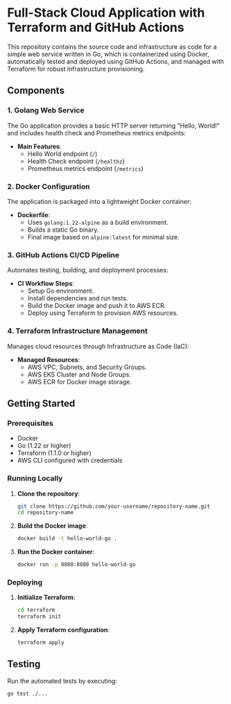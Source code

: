 # Full-Stack Cloud Application with Terraform and GitHub Actions

This repository contains the source code and infrastructure as code for a simple web service written in Go, which is containerized using Docker, automatically tested and deployed using GitHub Actions, and managed with Terraform for robust infrastructure provisioning.

## Components

### 1. Golang Web Service

The Go application provides a basic HTTP server returning "Hello, World!" and includes health check and Prometheus metrics endpoints:

- **Main Features**:
  - Hello World endpoint (`/`)
  - Health Check endpoint (`/healthz`)
  - Prometheus metrics endpoint (`/metrics`)

### 2. Docker Configuration

The application is packaged into a lightweight Docker container:

- **Dockerfile**:
  - Uses `golang:1.22-alpine` as a build environment.
  - Builds a static Go binary.
  - Final image based on `alpine:latest` for minimal size.

### 3. GitHub Actions CI/CD Pipeline

Automates testing, building, and deployment processes:

- **CI Workflow Steps**:
  - Setup Go environment.
  - Install dependencies and run tests.
  - Build the Docker image and push it to AWS ECR.
  - Deploy using Terraform to provision AWS resources.

### 4. Terraform Infrastructure Management

Manages cloud resources through Infrastructure as Code (IaC):

- **Managed Resources**:
  - AWS VPC, Subnets, and Security Groups.
  - AWS EKS Cluster and Node Groups.
  - AWS ECR for Docker image storage.

## Getting Started

### Prerequisites

- Docker
- Go (1.22 or higher)
- Terraform (1.1.0 or higher)
- AWS CLI configured with credentials

### Running Locally

1. **Clone the repository**:
   ```bash
   git clone https://github.com/your-username/repository-name.git
   cd repository-name
   ```
   
2. **Build the Docker image**:
   ```bash
   docker build -t hello-world-go .
   ```

3. **Run the Docker container**:
   ```bash
   docker run -p 8080:8080 hello-world-go
   ```

### Deploying

1. **Initialize Terraform**:
   ```bash
   cd terraform
   terraform init
   ```

2. **Apply Terraform configuration**:
   ```bash
   terraform apply
   ```

## Testing

Run the automated tests by executing:

```bash
go test ./...
```

